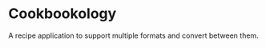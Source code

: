 Cookbookology
=============

A recipe application to support multiple formats and convert between them.